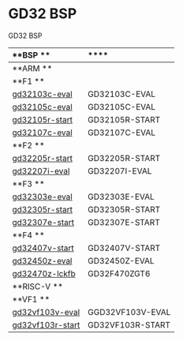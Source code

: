 
# GD32 BSP 

GD32  BSP 

| **BSP **       | ****                 |
|:------------------------- |:-------------------------- |
| **ARM ** |  |
| **F1 ** |  |
| [gd32103c-eval](arm/gd32103c-eval) |   GD32103C-EVAL  |
| [gd32105c-eval](arm/gd32105c-eval) |   GD32105C-EVAL  |
| [gd32105r-start](arm/gd32105r-start) |   GD32105R-START  |
| [gd32107c-eval](arm/gd32107c-eval) |   GD32107C-EVAL  |
| **F2 ** |  |
| [gd32205r-start](arm/gd32205r-start) |   GD32205R-START  |
| [gd32207i-eval](arm/gd32207i-eval) |   GD32207I-EVAL  |
| **F3 ** |  |
| [gd32303e-eval](arm/gd32303e-eval) |   GD32303E-EVAL  |
| [gd32305r-start](arm/gd32305r-start) |   GD32305R-START  |
| [gd32307e-start](arm/gd32307e-start) |   GD32307E-START  |
| **F4 ** |  |
| [gd32407v-start](arm/gd32407v-start) |   GD32407V-START  |
| [gd32450z-eval](arm/gd32450z-eval) |   GD32450Z-EVAL  |
| [gd32470z-lckfb](arm/gd32470z-lckfb) |   GD32F470ZGT6  |
| **RISC-V ** |  |
| **VF1 ** |  |
| [gd32vf103v-eval](risc-v/gd32vf103v-eval) |   GGD32VF103V-EVAL  |
| [gd32vf103r-start](risc-v/gd32vf103r-start) |   GD32VF103R-START  |

